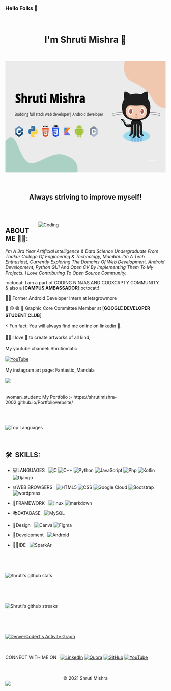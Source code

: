 ### Hello Folks 👋
<br>
<h1 align="center">I'm Shruti Mishra 👋</h1> <br>
<!-- <img src="https://raw.githubusercontent.com/aemmadi/aemmadi/master/wave.gif" width="10px"> -->

<p align="center">
<!--<img src="https://camo.githubusercontent.com/12e0d68f4910f6b0bb4358a6e600ddda201427e01ed1bcf264258900109ea9c6/68747470733a2f2f696d6775722e636f6d2f5a396e317935532e676966" height=400px width=600px>-->
<img src="banner.jpeg" height=350px  width=700px>

</p>
<!-- <br>
<div align="center" width="50">

<img src="https://i.imgur.com/dTYwdG1.gif" alt="Welcome!" width="300"/>

</div> -->
<br>
<h2 align="center"> Always striving to improve myself!</h2>

<br ><br>

<img align="right" alt="Coding" width="400" src="https://cdn.dribbble.com/users/2646423/screenshots/5507196/computer.gif">
<!-- ![Shruti Mishra](https://raw.githubusercontent.com/Trilokia/Trilokia/379277808c61ef204768a61bbc5d25bc7798ccf1/trilokia.svg) -->

   
   ##  ABOUT ME 💁‍♀️: 

 <!--<h3 align="center">A GIRL WITH MANY DREAMS </h3>-->
<p><i> I'm A 3rd Year Artificial Intelligence & Data Science Undergraduate From Thakur College Of Engineering & Technology, Mumbai.
I'm A Tech Enthusiast,
Currently Exploring The Domains Of Web Development, Android Development, Python GUI And Open CV By Implementing Them To My Projects.
I Love Contributing To Open Source Community.

</i></p>

:octocat:  I am a part of CODING NINJAS AND CODXCRPTY COMMUNITY<br>
& also a [**CAMPUS AMBASSADOR**]:octocat:! 

👩‍💻 Former Android Developer Intern at letsgrowmore

:red_circle: :yellow_circle: :green_circle: :large_blue_circle: Graphic Core Committee Member at [**GOOGLE DEVELOPER STUDENT CLUB**]

⚡ Fun fact: You will always find me online on linkedin 😬.

<p>✍🏻 I love 💝 to create artworks of all kind,<br><br>
My youtube channel: Shrutiomatic <br><br>
<a  href="https://youtube.com/channel/UCbSEF01aiA7nSP6Pt3Bllmg" target="_blank"><img alt="YouTube" src="https://img.shields.io/badge/Youtube-%23FF0000.svg?style=for-the-badge&logo=YouTube&logoColor=white" /></a>
<br><br>
My instagram art page: Fantastic_Mandala <br><br>
<a href="https://www.instagram.com/fantastic_mandala/?utm_medium=copy_link" target="_blank"><img src="https://img.shields.io/badge/Instagram-E4405F?style=for-the-badge&logo=instagram&logoColor=white"/></a>
<br><br>
</p>

 <p>:woman_student: My Portfolio :- https://shrutimishra-2002.github.io/Portfoliowebsite/</p>
  <br><br>
  
  ![Top Languages](https://github-readme-stats.vercel.app/api/top-langs/?username=ShrutiMishra-2002)
  <br><br><br>

## 🛠 &nbsp;SKILLS:

- 💻LANGUAGES &nbsp;
  ![C](https://img.shields.io/badge/C-00599C?style=for-the-badge&logo=c&logoColor=white)
  ![C++](https://img.shields.io/badge/C%2B%2B-00599C?style=for-the-badge&logo=c%2B%2B&logoColor=white)
  ![Python](https://img.shields.io/badge/Python-3776AB?style=for-the-badge&logo=python&logoColor=white)
  ![JavaScript](https://img.shields.io/badge/JavaScript-323330?style=for-the-badge&logo=javascript&logoColor=F7DF1E)
  ![Php](https://img.shields.io/badge/PHP-777BB4?style=for-the-badge&logo=php&logoColor=white)
  ![Kotlin](https://img.shields.io/badge/Kotlin-0095D5?&style=for-the-badge&logo=kotlin&logoColor=white)
  ![Django](https://img.shields.io/badge/Django-323330?style=for-the-badge&logo=django&logoColor=F7DF1E)



- 🌐WEB BROWSERS &nbsp;
  ![HTML5](https://img.shields.io/badge/HTML5-E34F26?style=for-the-badge&logo=html5&logoColor=white)
  ![CSS](https://img.shields.io/badge/CSS-239120?&style=for-the-badge&logo=css3&logoColor=white)
  ![Google Cloud](https://img.shields.io/badge/google%20cloud-21759B?style=for-the-badge&logo=googlecloud&logoColor=white)
  ![Bootstrap](https://img.shields.io/badge/Bootstrap-563D7C?style=for-the-badge&logo=bootstrap&logoColor=white)
  ![wordpress](https://img.shields.io/badge/Wordpress-21759B?style=for-the-badge&logo=wordpress&logoColor=white)
         

- 📔FRAMEWORK &nbsp;
 ![linux](https://img.shields.io/badge/Linux-FCC624?style=for-the-badge&logo=linux&logoColor=black) 
 ![markdown](https://img.shields.io/badge/Markdown-000000?style=for-the-badge&logo=markdown&logoColor=white)<br>
 
 
- :books:DATABASE &nbsp;
 ![MySQL](https://img.shields.io/badge/MySQL-005C84?style=for-the-badge&logo=mysql&logoColor=white)
 
 
 - :art:Design &nbsp;
 ![Canva](https://img.shields.io/badge/Canva-%2300C4CC.svg?&style=for-the-badge&logo=Canva&logoColor=white)
 ![Figma](https://img.shields.io/badge/Figma-F24E1E?style=for-the-badge&logo=figma&logoColor=white)
 
 
 - :iphone:Development &nbsp;
 ![Android](https://img.shields.io/badge/Android-3DDC84?style=for-the-badge&logo=android&logoColor=white)


- 👩‍💻IDE &nbsp; ![SparkAr](https://img.shields.io/badge/Spark%20AR-FF5C83?style=for-the-badge&logo=SparkAR&logoColor=white)

 <br><br><br>


![Shruti's github stats](https://github-readme-stats.vercel.app/api?username=ShrutiMishra-2002&show_icons=true&theme=merko)

<br><br><br>

![Shruti's github streaks](https://github-readme-streak-stats.herokuapp.com/?user=ShrutiMishra-2002)
<!-- 
<br><br><br>

[![Readme Card](https://github-readme-stats.vercel.app/api/pin/?username=ShrutiMishra-2002&repo=Festival-website)]
(https://github.com/ShrutiMishra-2002/Festive-Greetings) -->

<br><br><br>
<!-- https://github.com/ashutosh00710/github-readme-activity-graph -->
<a href="https://github.com/ashutosh00710/github-readme-activity-graph"><img alt="DenverCoder1's Activity Graph" src="https://denvercoder1-activity-graph.herokuapp.com/graph/?username=ShrutiMishra-2002&bg_color=1F222E&color=F8D866&line=F85D7F&point=FFFFFF&hide_border=true" /></a>
<br><br><br>

<span>CONNECT WITH ME ON &nbsp;</span>
  <span><a  href="https://www.linkedin.com/in/shruti-mishra-b270a7203" target="_blank"><img alt="LinkedIn" src="https://img.shields.io/badge/linkedin%20-%230077B5.svg?&style=for-the-badge&logo=linkedin&logoColor=white" /></a></span>
  <span><a  href="https://www.quora.com/profile/Shruti-Mishra-710"><img alt=" Quora" src="https://img.shields.io/badge/Quora-%23B92B27.svg?&style=for-the-badge&logo=Quora&logoColor=white"></a></span>
 <span> <a  href=" https://www.linkedin.com/in/shruti-mishra-b270a7203"><img alt="GitHub" src="https://img.shields.io/badge/GitHub-100000?style=for-the-badge&logo=github&logoColor=white"></a></span>
 <span> <a  href="https://youtube.com/channel/UCbSEF01aiA7nSP6Pt3Bllmg" target="_blank"><img alt="YouTube" src="https://img.shields.io/badge/Youtube-%23FF0000.svg?style=for-the-badge&logo=YouTube&logoColor=white" /></a></span>
  

<br/>
<br />
   
  <!-- <div align=center>:copyright: Shruti Mishra</center></div> -->
  <!-- <div align="center">© 2021 Shruti Mishra </div> -->

  <div align="center">
© 2021 Shruti Mishra </div>
<!-- ![Abhinandan Trilokia](https://raw.githubusercontent.com/Trilokia/Trilokia/379277808c61ef204768a61bbc5d25bc7798ccf1/bottom_header.svg) -->
<img src="https://raw.githubusercontent.com/Trilokia/Trilokia/379277808c61ef204768a61bbc5d25bc7798ccf1/bottom_header.svg">

